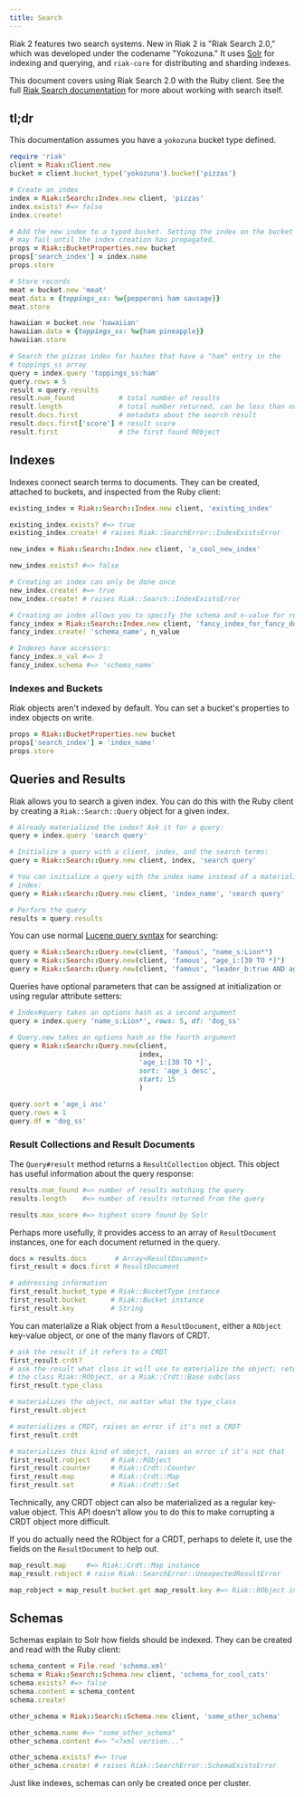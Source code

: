 ```yaml
---
title: Search
---
```

Riak 2 features two search systems. New in Riak 2 is "Riak Search 2.0," which was
developed under the codename "Yokozuna." It uses [Solr][1] for indexing and
querying, and `riak-core` for distributing and sharding indexes.

[1]: http://lucene.apache.org/solr/

This document covers using Riak Search 2.0 with the Ruby client. See the full
[Riak Search documentation][2] for more about working with search itself.

[2]: http://docs.basho.com/riak/latest/dev/using/search/

## tl;dr

This documentation assumes you have a `yokozuna` bucket type defined.

```ruby
require 'riak'
client = Riak::Client.new
bucket = client.bucket_type('yokozuna').bucket('pizzas')

# Create an index
index = Riak::Search::Index.new client, 'pizzas'
index.exists? #=> false
index.create!

# Add the new index to a typed bucket. Setting the index on the bucket
# may fail until the index creation has propagated.
props = Riak::BucketProperties.new bucket
props['search_index'] = index.name
props.store

# Store records
meat = bucket.new 'meat'
meat.data = {toppings_ss: %w{pepperoni ham sausage}}
meat.store

hawaiian = bucket.new 'hawaiian'
hawaiian.data = {toppings_ss: %w{ham pineapple}}
hawaiian.store

# Search the pizzas index for hashes that have a "ham" entry in the
# toppings_ss array
query = index.query 'toppings_ss:ham'
query.rows = 5
result = query.results
result.num_found           # total number of results
result.length              # total number returned, can be less than num_found
result.docs.first          # metadata about the search result
result.docs.first['score'] # result score
result.first               # the first found RObject
```

## Indexes

Indexes connect search terms to documents. They can be created,
attached to buckets, and inspected from the Ruby client:

```ruby
existing_index = Riak::Search::Index.new client, 'existing_index'

existing_index.exists? #=> true
existing_index.create! # raises Riak::SearchError::IndexExistsError

new_index = Riak::Search::Index.new client, 'a_cool_new_index'

new_index.exists? #=> false

# Creating an index can only be done once
new_index.create! #=> true
new_index.create! # raises Riak::Search::IndexExistsError

# Creating an index allows you to specify the schema and n-value for replication
fancy_index = Riak::Search::Index.new client, 'fancy_index_for_fancy_documents'
fancy_index.create! 'schema_name', n_value

# Indexes have accessors:
fancy_index.n_val #=> 3
fancy_index.schema #=> 'schema_name'
```


### Indexes and Buckets

Riak objects aren't indexed by default.  You can set a bucket's properties to
index objects on write.

```ruby
props = Riak::BucketProperties.new bucket
props['search_index'] = 'index_name'
props.store
```

## Queries and Results

Riak allows you to search a given index. You can do this with the Ruby client
by creating a `Riak::Search::Query` object for a given index.

```ruby
# Already materialized the index? Ask it for a query:
query = index.query 'search query'

# Initialize a query with a client, index, and the search terms:
query = Riak::Search::Query.new client, index, 'search query'

# You can initialize a query with the index name instead of a materialized
# index:
query = Riak::Search::Query.new client, 'index_name', 'search query'

# Perform the query
results = query.results
```

You can use normal [Lucene query syntax][1] for searching:

[1]: https://lucene.apache.org/core/3_6_0/queryparsersyntax.html

```ruby
query = Riak::Search::Query.new(client, 'famous', "name_s:Lion*")
query = Riak::Search::Query.new(client, 'famous', "age_i:[30 TO *]")
query = Riak::Search::Query.new(client, 'famous', "leader_b:true AND age_i:[30 TO *]")
```

Queries have optional parameters that can be assigned at initialization or
using regular attribute setters:

```ruby
# Index#query takes an options hash as a second argument
query = index.query 'name_s:Lion*', rows: 5, df: 'dog_ss'

# Query.new takes an options hash as the fourth argument
query = Riak::Search::Query.new(client,
                                index,
                                'age_i:[30 TO *]',
                                sort: 'age_i desc',
                                start: 15
                                )

query.sort = 'age_i asc'
query.rows = 1
query.df = 'dog_ss'
```

### Result Collections and Result Documents

The `Query#result` method returns a `ResultCollection` object. This object has
useful information about the query response:

```ruby
results.num_found #=> number of results matching the query
results.length    #=> number of results returned from the query

results.max_score #=> highest score found by Solr
```

Perhaps more usefully, it provides access to an array of `ResultDocument`
instances, one for each document returned in the query.

```ruby
docs = results.docs       # Array<ResultDocument>
first_result = docs.first # ResultDocument

# addressing information
first_result.bucket_type # Riak::BucketType instance
first_result.bucket      # Riak::Bucket instance
first_result.key         # String
```

You can materialize a Riak object from a `ResultDocument`, either a `RObject`
key-value object, or one of the many flavors of CRDT.

```ruby
# ask the result if it refers to a CRDT
first_result.crdt?
# ask the result what class it will use to materialize the object; returns
# the class Riak::RObject, or a Riak::Crdt::Base subclass
first_result.type_class

# materializes the object, no matter what the type_class
first_result.object

# materializes a CRDT, raises an error if it's not a CRDT
first_result.crdt

# materializes this kind of obejct, raises an error if it's not that
first_result.robject     # Riak::RObject
first_result.counter     # Riak::Crdt::Counter
first_result.map         # Riak::Crdt::Map
first_result.set         # Riak::Crdt::Set
```

Technically, any CRDT object can also be materialized as a regular key-value
object. This API doesn't allow you to do this to make corrupting a CRDT object
more difficult.

If you do actually need the RObject for a CRDT, perhaps to delete it, use the
fields on the `ResultDocument` to help out.

```ruby
map_result.map     #=> Riak::Crdt::Map instance
map_result.robject # raise Riak::SearchError::UnexpectedResultError

map_robject = map_result.bucket.get map_result.key #=> Riak::RObject instance
```

## Schemas

Schemas explain to Solr how fields should be indexed. They can be created and
read with the Ruby client:

```ruby
schema_content = File.read 'schema.xml'
schema = Riak::Search::Schema.new client, 'schema_for_cool_cats'
schema.exists? #=> false
schema.content = schema_content
schema.create!

other_schema = Riak::Search::Schema.new client, 'some_other_schema'

other_schema.name #=> "some_other_schema"
other_schema.content #=> "<?xml version..."

other_schema.exists? #=> true
other_schema.create! # raises Riak::SearchError::SchemaExistsError
```

Just like indexes, schemas can only be created once per cluster.

